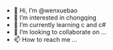 - 👋 Hi, I’m @wenxuebao
- 👀 I’m interested in  chongqing
- 🌱 I’m currently learning c and c#
- 💞️ I’m looking to collaborate on ...
- 📫 How to reach me ...

<!---
wenxuebao/wenxuebao is a ✨ special ✨ repository because its `README.md` (this file) appears on your GitHub profile.
You can click the Preview link to take a look at your changes.
--->
